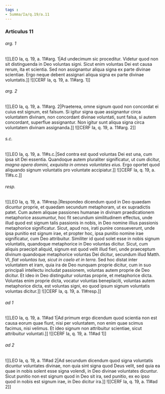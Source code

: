 ```yaml
---
tags : 
- Summa/Ia/q.19/a.11
---
```


### Articulus 11

###### arg. 1
![[LEO Ia, q. 19, a. 11#arg. 1|Ad undecimum sic proceditur. Videtur quod non sit distinguenda in Deo voluntas signi. Sicut enim voluntas Dei est causa rerum, ita et scientia. Sed non assignantur aliqua signa ex parte divinae scientiae. Ergo neque debent assignari aliqua signa ex parte divinae voluntatis.]]
![[CERF Ia, q. 19, a. 11#arg. 1]]

###### arg. 2
![[LEO Ia, q. 19, a. 11#arg. 2|Praeterea, omne signum quod non concordat ei cuius est signum, est falsum. Si igitur signa quae assignantur circa voluntatem divinam, non concordant divinae voluntati, sunt falsa, si autem concordant, superflue assignantur. Non igitur sunt aliqua signa circa voluntatem divinam assignanda.]]
![[CERF Ia, q. 19, a. 11#arg. 2]]

###### s.c.
![[LEO Ia, q. 19, a. 11#s.c.|Sed contra est quod voluntas Dei est una, cum ipsa sit Dei essentia. Quandoque autem pluraliter significatur, ut cum dicitur, *magna opera domini, exquisita in omnes voluntates eius*. Ergo oportet quod aliquando signum voluntatis pro voluntate accipiatur.]]
![[CERF Ia, q. 19, a. 11#s.c.]]

###### resp.
![[LEO Ia, q. 19, a. 11#resp.|Respondeo dicendum quod in Deo quaedam dicuntur proprie, et quaedam secundum metaphoram, ut ex supradictis patet. Cum autem aliquae passiones humanae in divinam praedicationem metaphorice assumuntur, hoc fit secundum similitudinem effectus, unde illud quod est signum talis passionis in nobis, in Deo nomine illius passionis metaphorice significatur. Sicut, apud nos, irati punire consueverunt, unde ipsa punitio est signum irae, et propter hoc, ipsa punitio nomine irae significatur, cum Deo attribuitur. Similiter id quod solet esse in nobis signum voluntatis, quandoque metaphorice in Deo voluntas dicitur. Sicut, cum aliquis praecipit aliquid, signum est quod velit illud fieri, unde praeceptum divinum quandoque metaphorice voluntas Dei dicitur, secundum illud Matth. VI, *fiat voluntas tua, sicut in caelo et in terra*. Sed hoc distat inter voluntatem et iram, quia ira de Deo nunquam proprie dicitur, cum in suo principali intellectu includat passionem, voluntas autem proprie de Deo dicitur. Et ideo in Deo distinguitur voluntas proprie, et metaphorice dicta. Voluntas enim proprie dicta, vocatur voluntas beneplaciti, voluntas autem metaphorice dicta, est voluntas signi, eo quod ipsum signum voluntatis voluntas dicitur.]]
![[CERF Ia, q. 19, a. 11#resp.]]

###### ad 1
![[LEO Ia, q. 19, a. 11#ad 1|Ad primum ergo dicendum quod scientia non est causa eorum quae fiunt, nisi per voluntatem, non enim quae scimus facimus, nisi velimus. Et ideo signum non attribuitur scientiae, sicut attribuitur voluntati.]]
![[CERF Ia, q. 19, a. 11#ad 1]]

###### ad 2
![[LEO Ia, q. 19, a. 11#ad 2|Ad secundum dicendum quod signa voluntatis dicuntur voluntates divinae, non quia sint signa quod Deus velit, sed quia ea quae in nobis solent esse signa volendi, in Deo divinae voluntates dicuntur. Sicut punitio non est signum quod in Deo sit ira, sed punitio, ex eo ipso quod in nobis est signum irae, in Deo dicitur ira.]]
![[CERF Ia, q. 19, a. 11#ad 2]]

